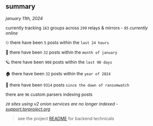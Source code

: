 
## summary
_january 11th, 2024_

currently tracking `163` groups across `299` relays & mirrors - _`95` currently online_

⏲ there have been `5` posts within the `last 24 hours`

🦈 there have been `32` posts within the `month of january`

🪐 there have been `908` posts within the `last 90 days`

🏚 there have been `32` posts within the `year of 2024`

🦕 there have been `9314` posts `since the dawn of ransomwatch`

there are `96` custom parsers indexing posts

_`20` sites using v2 onion services are no longer indexed - [support.torproject.org](https://support.torproject.org/onionservices/v2-deprecation/)_

> see the project [README](https://github.com/joshhighet/ransomwatch#ransomwatch--) for backend technicals
